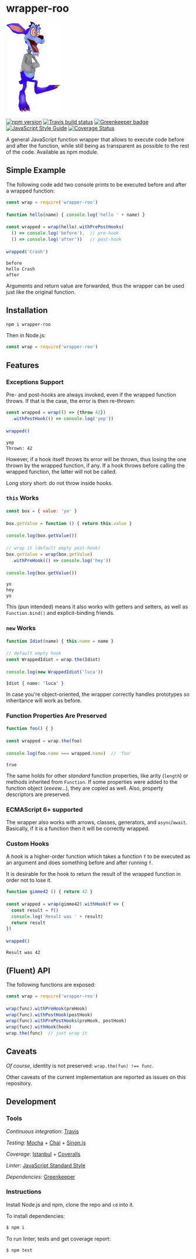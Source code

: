 # wrapper-roo
![Ripper Roo](./ripper-roo.png)

[![npm version](https://badge.fury.io/js/wrapper-roo.svg)](https://badge.fury.io/js/wrapper-roo)
[![Travis build status](https://api.travis-ci.org/LucaFranceschini/wrapper-roo.svg?branch=master)](https://travis-ci.org/LucaFranceschini/wrapper-roo)
[![Greenkeeper badge](https://badges.greenkeeper.io/LucaFranceschini/wrapper-roo.svg)](https://greenkeeper.io/)
[![JavaScript Style Guide](https://img.shields.io/badge/code_style-standard-brightgreen.svg)](https://standardjs.com)
[![Coverage Status](https://img.shields.io/coveralls/LucaFranceschini/wrapper-roo.svg)](https://coveralls.io/github/LucaFranceschini/wrapper-roo)

A general JavaScript function wrapper that allows to execute code before and after the function, while still being as transparent as possible to the rest of the code.
Available as npm module.

## Simple Example
The following code add two console prints to be executed before and after a wrapped function:
```js
const wrap = require('wrapper-roo')

function hello(name) { console.log('hello ' + name) }

const wrapped = wrap(hello).withPrePostHooks(
  () => console.log('before'),  // pre-hook
  () => console.log('after'))   // post-hook

wrapped('Crash')
```
```
before
hello Crash
after
```
Arguments and return value are forwarded, thus the wrapper can be used just like the original function.

## Installation
```
npm i wrapper-roo
```
Then in Node.js:
```js
const wrap = require('wrapper-roo')
```

## Features
### Exceptions Support
Pre- and post-hooks are always invoked, even if the wrapped function throws.
If that is the case, the error is then re-thrown:
```js
const wrapped = wrap(() => {throw 42})
  .withPostHook(() => console.log('yep'))

wrapped()
```
```
yep
Thrown: 42
```
However, if a hook itself throws its error will be thrown, thus losing the one thrown by the wrapped function, if any.
If a hook throws before calling the wrapped function, the latter will not be called.

Long story short: do not throw inside hooks.

### `this` Works
```js
const box = { value: 'yo' }

box.getValue = function () { return this.value }

console.log(box.getValue())

// wrap it (default empty post-hook)
box.getValue = wrap(box.getValue)
  .withPreHook(() => console.log('hey'))

console.log(box.getValue())
```
```
yo
hey
yo
```
This (pun intended) means it also works with getters and setters, as well as `Function.bind()` and explicit-binding friends.

### `new` Works
```js
function Idiot(name) { this.name = name }

// default empty hook
const WrappedIdiot = wrap.the(Idiot)

console.log(new WrappedIdiot('luca'))
```
```
Idiot { name: 'luca' }
```
In case you're object-oriented, the wrapper correctly handles prototypes so inheritance will work as before.

### Function Properties Are Preserved
```js
function foo() { }

const wrapped = wrap.the(foo)

console.log(foo.name === wrapped.name)  // 'foo'
```
```
true
```
The same holds for other *standard* function properties, like arity (`length`) or methods inherited from `Function`.
If some properties were added to the function object (*eeeew...*), they are copied as well.
Also, property descriptors are preserved.

### ECMAScript 6+ supported
The wrapper also works with arrows, classes, generators, and `async`/`await`.
Basically, if it is a function then it will be correctly wrapped.

### Custom Hooks
A *hook* is a higher-order function which takes a function `f` to be executed as an argument and does something before and after running `f`.

It is desirable for the hook to return the result of the wrapped function in order not to lose it.

```js
function gimme42 () { return 42 }

const wrapped = wrap(gimme42).withHook(f => {
  const result = f()
  console.log('Result was ' + result)
  return result
})

wrapped()
```
```
Result was 42
```

## (Fluent) API
The following functions are exposed:
```js
const wrap = require('wrapper-roo')

wrap(func).withPreHook(preHook)
wrap(func).withPostHook(postHook)
wrap(func).withPrePostHooks(preHook, postHook)
wrap(func).withHook(hook)
wrap.the(func)  // just wrap it
```

## Caveats
*Of course*, identity is not preserved: `wrap.the(fun) !== func`.

Other caveats of the current implementation are reported as issues on this repository.

## Development
### Tools
*Continuous integration*: [Travis](https://travis-ci.org/)

*Testing*: [Mocha](https://mochajs.org/) + [Chai](http://chaijs.com/) + [Sinon.js](http://sinonjs.org/)

*Coverage*: [Istanbul](https://istanbul.js.org/) + [Coveralls](https://coveralls.io/)

*Linter*: [JavaScript Standard Style](https://standardjs.com/)

*Dependencies*: [Greenkeeper](https://greenkeeper.io/)

### Instructions
Install Node.js and npm, clone the repo and `cd` into it.

To install dependencies:
```sh
$ npm i
```

To run linter, tests and get coverage report:
```sh
$ npm test
```
